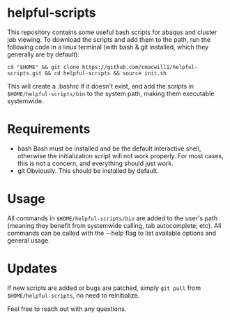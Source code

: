 # helpful-scripts 
This repository contains some useful bash scripts for abaqus and cluster job viewing. 
To download the scripts and add them to the path, run the following code in a linux terminal (with bash & git installed, which they generally are by default): 
``` 
cd "$HOME" && git clone https://github.com/cmacwill1/helpful-scripts.git && cd helpful-scripts && source init.sh

``` 
This will create a .bashrc if it doesn't exist, and add the scripts in `$HOME/helpful-scripts/bin` to the system path, making them executable systemwide. 
# Requirements 
- bash 
Bash must be installed and be the default interactive shell, otherwise the initialization script will not work properly. For most cases, this is not a concern, and everything should just work.
- git
Obviously. This should be installed by default.
# Usage
All commands in `$HOME/helpful-scripts/bin` are added to the user's path (meaning they benefit from systemwide calling, tab autocomplete, etc). All commands can be called with the --help flag to list available options and general usage.
# Updates
If new scripts are added or bugs are patched, simply `git pull` from `$HOME/helpful-scripts`, no need to reinitialize.

Feel free to reach out with any questions.
